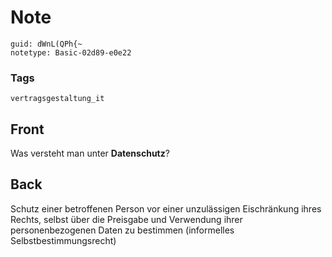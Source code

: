 # Note
```
guid: dWnL(QPh{~
notetype: Basic-02d89-e0e22
```

### Tags
```
vertragsgestaltung_it
```

## Front
Was versteht man unter <b>Datenschutz</b>?

## Back
Schutz einer betroffenen Person vor einer unzulässigen Eischränkung ihres Rechts, selbst über die Preisgabe und Verwendung ihrer personenbezogenen Daten zu bestimmen (informelles Selbstbestimmungsrecht)
